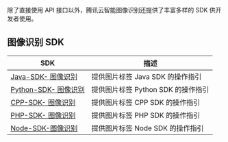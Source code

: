 除了直接使用 API 接口以外，腾讯云智能图像识别还提供了丰富多样的 SDK 供开发者使用。

## 图像识别 SDK

| SDK             | 描述                                    |
| --------------- | ---------------------------------------- |
| [Java-SDK- 图像识别](/document/product/865/17726)  |提供图片标签 Java SDK 的操作指引 |
| [Python-SDK- 图像识别](/document/product/865/17727)  |提供图片标签 Python SDK 的操作指引|
| [CPP-SDK- 图像识别](/document/product/865/17725)    |提供图片标签 CPP SDK 的操作指引|
| [PHP-SDK- 图像识别](/document/product/865/17728) |提供图片标签 PHP SDK 的操作指引|
| [Node-SDK-图像识别](/document/product/865/18709)  |提供图片标签 Node SDK 的操作指引|
